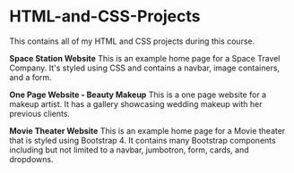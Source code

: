# HTML-and-CSS-Projects
This contains all of my HTML and CSS projects during this course.  

<b>Space Station Website</b>
This is an example home page for a Space Travel Company. It's styled using CSS and contains a navbar, image containers, and a form.

<b>One Page Website - Beauty Makeup</b>
This is a one page website for a makeup artist. It has a gallery showcasing wedding makeup with her previous clients. 

<b>Movie Theater Website</b>
This is an example home page for a Movie theater that is styled using Bootstrap 4. It contains many Bootstrap components including but not limited to a navbar, jumbotron, form, cards, and dropdowns.

